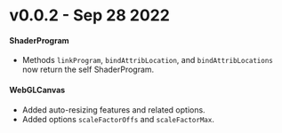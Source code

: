 # v0.0.2 - Sep 28 2022

#### ShaderProgram
- Methods `linkProgram`, `bindAttribLocation`, and `bindAttribLocations` now return the self ShaderProgram.

#### WebGLCanvas
- Added auto-resizing features and related options.
- Added options `scaleFactorOffs` and `scaleFactorMax`.
